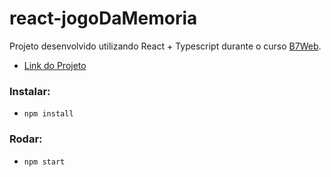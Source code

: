 # react-jogoDaMemoria


Projeto desenvolvido utilizando React + Typescript durante o curso [B7Web](https://b7web.com.br/fullstack).

- [Link do Projeto](https://moraiskaua-jogo-da-memoria.netlify.app)

### Instalar:

- `npm install`

### Rodar:

- `npm start`
